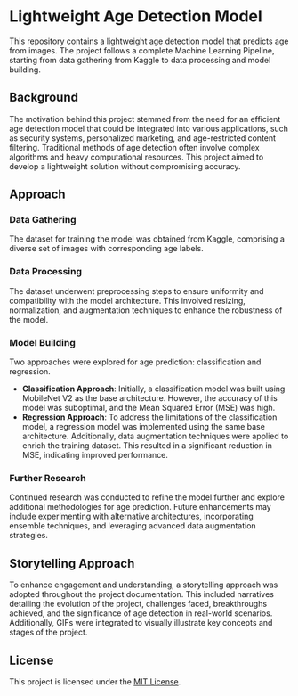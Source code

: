 # Lightweight Age Detection Model

This repository contains a lightweight age detection model that predicts age from images. The project follows a complete Machine Learning Pipeline, starting from data gathering from Kaggle to data processing and model building.

## Background
The motivation behind this project stemmed from the need for an efficient age detection model that could be integrated into various applications, such as security systems, personalized marketing, and age-restricted content filtering. Traditional methods of age detection often involve complex algorithms and heavy computational resources. This project aimed to develop a lightweight solution without compromising accuracy.

## Approach
### Data Gathering
The dataset for training the model was obtained from Kaggle, comprising a diverse set of images with corresponding age labels.

### Data Processing
The dataset underwent preprocessing steps to ensure uniformity and compatibility with the model architecture. This involved resizing, normalization, and augmentation techniques to enhance the robustness of the model.

### Model Building
Two approaches were explored for age prediction: classification and regression.
- **Classification Approach**: Initially, a classification model was built using MobileNet V2 as the base architecture. However, the accuracy of this model was suboptimal, and the Mean Squared Error (MSE) was high.
- **Regression Approach**: To address the limitations of the classification model, a regression model was implemented using the same base architecture. Additionally, data augmentation techniques were applied to enrich the training dataset. This resulted in a significant reduction in MSE, indicating improved performance.

### Further Research
Continued research was conducted to refine the model further and explore additional methodologies for age prediction. Future enhancements may include experimenting with alternative architectures, incorporating ensemble techniques, and leveraging advanced data augmentation strategies.

## Storytelling Approach
To enhance engagement and understanding, a storytelling approach was adopted throughout the project documentation. This included narratives detailing the evolution of the project, challenges faced, breakthroughs achieved, and the significance of age detection in real-world scenarios. Additionally, GIFs were integrated to visually illustrate key concepts and stages of the project.


## License
This project is licensed under the [MIT License](LICENSE).
